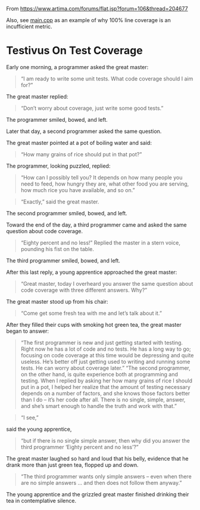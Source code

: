 
From https://www.artima.com/forums/flat.jsp?forum=106&thread=204677

Also, see [main.cpp](main.cpp) as an example of why 100% line coverage is an incufficient metric.

# Testivus On Test Coverage

Early one morning, a programmer asked the great master:

> “I am ready to write some unit tests. What code coverage should I aim for?”

The great master replied:

> “Don’t worry about coverage, just write some good tests.”

The programmer smiled, bowed, and left.

Later that day, a second programmer asked the same question.

The great master pointed at a pot of boiling water and said:

> “How many grains of rice should put in that pot?”

The programmer, looking puzzled, replied:

> “How can I possibly tell you? It depends on how many people you need to feed, how hungry they are, what other food you are serving, how much rice you have available, and so on.”

>“Exactly,” said the great master.

The second programmer smiled, bowed, and left.

Toward the end of the day, a third programmer came and asked the same question about code coverage.

> “Eighty percent and no less!” Replied the master in a stern voice, pounding his fist on the table.

The third programmer smiled, bowed, and left.

After this last reply, a young apprentice approached the great master:

> “Great master, today I overheard you answer the same question about code coverage with three different answers. Why?”

The great master stood up from his chair:

> “Come get some fresh tea with me and let’s talk about it.”

After they filled their cups with smoking hot green tea, the great master began to answer:

> “The first programmer is new and just getting started with testing. Right now he has a lot of code and no tests. He has a long way to go; focusing on code coverage at this time would be depressing and quite useless. He’s better off just getting used to writing and running some tests. He can worry about coverage later.”
> “The second programmer, on the other hand, is quite experience both at programming and testing. When I replied by asking her how many grains of rice I should put in a pot, I helped her realize that the amount of testing necessary depends on a number of factors, and she knows those factors better than I do – it’s her code after all. There is no single, simple, answer, and she’s smart enough to handle the truth and work with that.”

>“I see,” 

said the young apprentice, 

> “but if there is no single simple answer, then why did you answer the third programmer ‘Eighty percent and no less’?”

The great master laughed so hard and loud that his belly, evidence that he drank more than just green tea, flopped up and down.

> “The third programmer wants only simple answers – even when there are no simple answers … and then does not follow them anyway.”

The young apprentice and the grizzled great master finished drinking their tea in contemplative silence.
